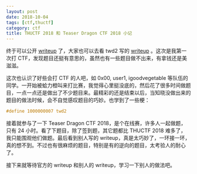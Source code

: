 ```yaml
---
layout: post
date: 2018-10-04
tags: [ctf,thuctf]
category: ctf
title: THUCTF 2018 和 Teaser Dragon CTF 2018 小记
---
```


终于可以公开 [writeup](https://github.com/jiegec/ctf-writeups/tree/master/2018-09-28-thuctf2018) 了，大家也可以去看 twd2 写的 [writeup](https://twd2.me/archives/11097) 。这次是我第一次打 CTF，发现题目还挺有意思的，虽然也有一些题目做不出来，有拿钱还是美滋滋。

这次也认识了好些会打 CTF 的人吧，如 0x00, user1, igoodvegetable 等队伍的同学。一开始被蛤力橙叫来打比赛，我觉得心里挺没底的，然后花了很多时间做题目，一点一点还是做出了不少题目来。最精彩的还是结束以后，当知晓没做出来的题目的做法时候，会不自觉感叹题目的巧妙。也学到了一些梗：

```cpp
#define 1000000007 twd2
```

接着就参与了一下 Teaser Dragon CTF 2018，是个在线赛，许多人一起做题，只有 24 小时。看了下题目，除了签到题，其它题都比 THUCTF 2018 难多了，我只能围观他们做题。最后看到别人写的 writeup，真是太巧妙了，一环接一环，真的想不到。不过也有很麻烦的题目，特别是有的逆向的题目，太考验人的耐心了。

接下来就等待官方的 writeup 和别人的 writeup，学习一下别人的做法吧。
